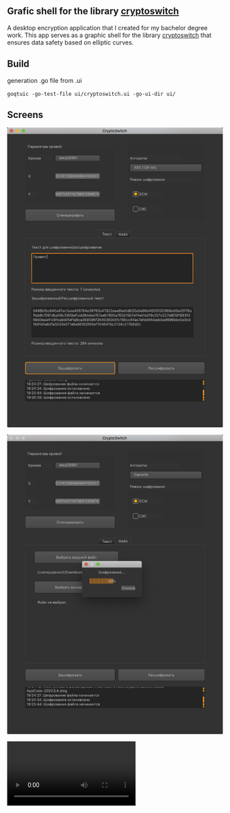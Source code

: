 ## Grafic shell for the library [cryptoswitch](https://github.com/elizarpif/diploma-elliptic)

A desktop encryption application that I created for my bachelor degree work. This app serves as a graphic shell for the library [cryptoswitch](https://github.com/elizarpif/cryptoswitch) that ensures data safety based on elliptic curves.

## Build

generation .go file from .ui 
```shell script
goqtuic -go-test-file ui/cryptoswitch.ui -go-ui-dir ui/
```

## Screens 
![Text encryption ](https://github.com/elizarpif/cryptoswitch-ui/blob/develop/assets/11.png)

![File encryption ](https://github.com/elizarpif/cryptoswitch-ui/blob/develop/assets/22.png)

![Example of the working program (video)](https://github.com/elizarpif/cryptoswitch-ui/blob/develop/assets/record.mov)
